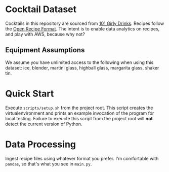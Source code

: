 # Cocktail Dataset

Cocktails in this repository are sourced from [101 Girly Drinks](https://www.amazon.com/101-Girly-Drinks-Cocktails-Occasion/dp/1780973837).
Recipes follow the [Open Recipe Format](https://github.com/techhat/openrecipeformat).
The intent is to enable data analytics on recipes, and play with AWS, because why not?

## Equipment Assumptions

We assume you have unlimited access to the following when using this dataset: ice, blender, martini glass, highball glass, margarita glass, shaker tin.

# Quick Start

Execute `scripts/setup.sh` from the project root.
This script creates the virtualenvironment and prints an example invocation of the program for local testing.
Failure to exeucte this script from the project root will **not** detect the current version of Python.

# Data Processing

Ingest recipe files using whatever format you prefer.
I'm comfortable with `pandas`, so that's what you see in `main.py`.
